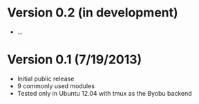 # Version 0.2 (in development)

+	...

# Version 0.1 (7/19/2013)

+	Initial public release
+   9 commonly used modules
+   Tested only in Ubuntu 12.04 with tmux as the Byobu backend